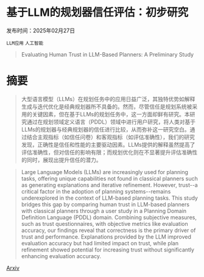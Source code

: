 # 基于LLM的规划器信任评估：初步研究

发布时间：2025年02月27日

`LLM应用` `人工智能`

> Evaluating Human Trust in LLM-Based Planners: A Preliminary Study

# 摘要

> 大型语言模型（LLMs）在规划任务中的应用日益广泛，其独特优势如解释生成与迭代优化是经典规划器所不具备的。然而，尽管信任是规划系统被采用的关键因素，但在基于LLMs的规划任务中，这一方面却鲜有研究。本研究通过在规划领域定义语言（PDDL）领域中进行用户研究，将人类对基于LLMs的规划器与经典规划器的信任进行比较，从而弥补这一研究空白。通过结合主观指标（如信任问卷）和客观指标（如评估准确性），我们的研究发现，正确性是信任和性能的主要驱动因素。LLMs提供的解释虽然提高了评估准确性，但对信任的影响有限；而规划优化则在不显著提升评估准确性的同时，展现出提升信任的潜力。

> Large Language Models (LLMs) are increasingly used for planning tasks, offering unique capabilities not found in classical planners such as generating explanations and iterative refinement. However, trust--a critical factor in the adoption of planning systems--remains underexplored in the context of LLM-based planning tasks. This study bridges this gap by comparing human trust in LLM-based planners with classical planners through a user study in a Planning Domain Definition Language (PDDL) domain. Combining subjective measures, such as trust questionnaires, with objective metrics like evaluation accuracy, our findings reveal that correctness is the primary driver of trust and performance. Explanations provided by the LLM improved evaluation accuracy but had limited impact on trust, while plan refinement showed potential for increasing trust without significantly enhancing evaluation accuracy.

[Arxiv](https://arxiv.org/abs/2502.20284)